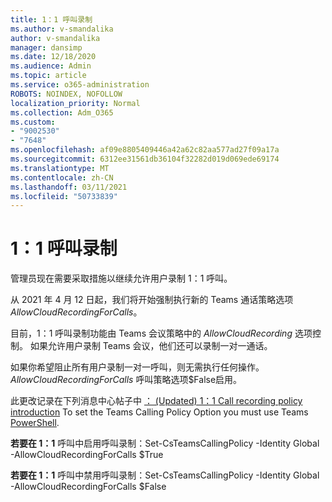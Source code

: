 ```yaml
---
title: 1：1 呼叫录制
ms.author: v-smandalika
author: v-smandalika
manager: dansimp
ms.date: 12/18/2020
ms.audience: Admin
ms.topic: article
ms.service: o365-administration
ROBOTS: NOINDEX, NOFOLLOW
localization_priority: Normal
ms.collection: Adm_O365
ms.custom:
- "9002530"
- "7648"
ms.openlocfilehash: af09e8805409446a42a62c82aa577ad27f09a17a
ms.sourcegitcommit: 6312ee31561db36104f32282d019d069ede69174
ms.translationtype: MT
ms.contentlocale: zh-CN
ms.lasthandoff: 03/11/2021
ms.locfileid: "50733839"
---
```

# <a name="11-call-recording"></a>1：1 呼叫录制

管理员现在需要采取措施以继续允许用户录制 1：1 呼叫。
 
从 2021 年 4 月 12 日起，我们将开始强制执行新的 Teams 通话策略选项 *AllowCloudRecordingForCalls*。 

目前，1：1 呼叫录制功能由 Teams 会议策略中的 *AllowCloudRecording* 选项控制。 如果允许用户录制 Teams 会议，他们还可以录制一对一通话。

如果你希望阻止所有用户录制一对一呼叫，则无需执行任何操作。 *AllowCloudRecordingForCalls* 呼叫策略选项$False启用。

此更改记录在下列消息中心帖子中 [ ： (Updated) 1：1 Call recording policy introduction](https://portal.microsoft.com/Adminportal/Home?ref=MessageCenter/:/messages/MC238796) To set the Teams Calling Policy Option you must use Teams [PowerShell](https://docs.microsoft.com/microsoftteams/teams-powershell-install).

**若要在 1：1** 呼叫中启用呼叫录制：Set-CsTeamsCallingPolicy -Identity Global -AllowCloudRecordingForCalls $True

**若要在 1：1** 呼叫中禁用呼叫录制：Set-CsTeamsCallingPolicy -Identity Global -AllowCloudRecordingForCalls $False

